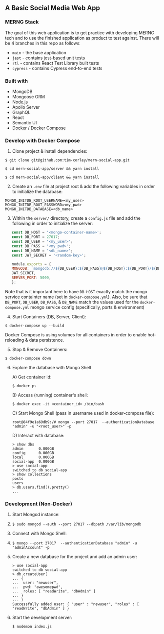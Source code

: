 ## A Basic Social Media Web App

### MERNG Stack

The goal of this web application is to get practice with developing MERNG tech and to use the finished application as product to test against. There will be 4 branches in this repo as follows:

- `main` - the base application
- `jest` - contains jest-based unit tests
- `rtl` - contains React Test Library built tests
- `cypress` - contains Cypress end-to-end tests

### Built with

- MongoDB
- Mongoose ORM
- Node.js
- Apollo Server
- GraphQL
- React
- Semantic UI
- Docker / Docker Compose

### Develop with Docker Compose


1) Clone project & install dependencies:
   
`$ git clone git@github.com:tim-corley/mern-social-app.git`

`$ cd mern-social-app/server && yarn install`

`$ cd mern-social-app/client && yarn install`


2) Create an `.env` file at project root & add the following variables in order to initialize the database:
   
```
MONGO_INITDB_ROOT_USERNAME=<my_user>
MONGO_INITDB_ROOT_PASSWORD=<my_pwd>
MONGO_INITDB_DATABASE=<db_name>
```

3) Within the `server/` directory, create a `config.js` file and add the following in order to initialize the server:
   
```javascript
   const DB_HOST = '<mongo-container-name>';
   const DB_PORT = 27017;
   const DB_USER = '<my_user>';
   const DB_PASS = '<my_pwd>';
   const DB_NAME = '<db_name>';
   const JWT_SECRET = '<random-key>';

   module.exports = {
   MONGODB: `mongodb://${DB_USER}:${DB_PASS}@${DB_HOST}:${DB_PORT}/${DB_NAME}?authSource=admin`,
   JWT_SECRET,
   SERVER_PORT: 5000,
   };
```

   Note that is it important here to have `DB_HOST` exactly match the mongo service containter name (set in `docker-compose.yml`). Also, be sure that `DB_PORT`, `DB_USER`, `DB_PASS`, & `DB_NAME` match the values used for the `docker-compose.yml` mongo service config (specifically, ports & environment)
   

4) Start Containers (DB, Server, Client):
   
`$ docker-compose up --build`

Docker Compose is using volumes for all containers in order to enable hot-reloading & data persistence. 

5) Stop & Remove Containers:

`$ docker-compose down`

6) Explore the database with Mongo Shell
   
   A) Get container id: 

   `$ docker ps`

   B) Access (running) container's shell:

   `$ docker exec -it <container_id> /bin/bash`
   
   C) Start Mongo Shell (pass in username used in docker-compose file):

   `root@84f9e1a69db9:/# mongo --port 27017  --authenticationDatabase "admin" -u "<root_user>" -p`

   D) Interact with database:
   ```
   > show dbs
   admin       0.000GB
   config      0.000GB
   local       0.000GB
   social-app  0.000GB
   > use social-app
   switched to db social-app
   > show collections
   posts
   users
   > db.users.find().pretty()
   ...
   ```

### Development (Non-Docker)

1) Start Mongod instance:
2) 
   `$ sudo mongod --auth --port 27017 --dbpath /var/lib/mongodb`
   
3) Connect with Mongo Shell:
4) 
   `$ mongo --port 27017  --authenticationDatabase "admin" -u "adminAccount" -p`

5) Create a new database for the project and add an admin user:
   ```
   > use social-app
   switched to db social-app
   > db.createUser(
   ... {
   ...  user: "newuser",
   ...  pwd: "awesomepwd",
   ...  roles: [ "readWrite", "dbAdmin" ]
   ... }
   ... )
   Successfully added user: { "user" : "newuser", "roles" : [ "readWrite", "dbAdmin" ] }
   ```
6) Start the development server:
   
   `$ nodemon index.js`